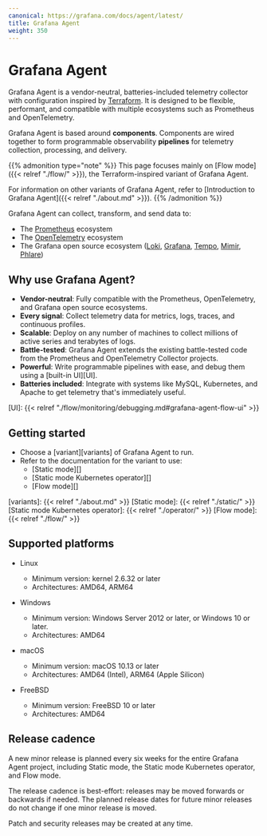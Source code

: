 ```yaml
---
canonical: https://grafana.com/docs/agent/latest/
title: Grafana Agent
weight: 350
---
```


# Grafana Agent

Grafana Agent is a vendor-neutral, batteries-included telemetry collector with
configuration inspired by [Terraform][]. It is designed to be flexible,
performant, and compatible with multiple ecosystems such as Prometheus and
OpenTelemetry.

Grafana Agent is based around **components**. Components are wired together to
form programmable observability **pipelines** for telemetry collection,
processing, and delivery.

{{% admonition type="note" %}}
This page focuses mainly on [Flow mode]({{< relref "./flow/" >}}), the Terraform-inspired variant of Grafana Agent.

For information on other variants of Grafana Agent, refer to [Introduction to Grafana Agent]({{< relref "./about.md" >}}).
{{% /admonition %}}

Grafana Agent can collect, transform, and send data to:

* The [Prometheus][] ecosystem
* The [OpenTelemetry][] ecosystem
* The Grafana open source ecosystem ([Loki][], [Grafana][], [Tempo][], [Mimir][], [Phlare][])

[Terraform]: https://terraform.io
[Prometheus]: https://prometheus.io
[OpenTelemetry]: https://opentelemetry.io
[Loki]: https://github.com/grafana/loki
[Grafana]: https://github.com/grafana/grafana
[Tempo]: https://github.com/grafana/tempo
[Mimir]: https://github.com/grafana/mimir
[Phlare]: https://github.com/grafana/phlare

## Why use Grafana Agent?

* **Vendor-neutral**: Fully compatible with the Prometheus, OpenTelemetry, and
  Grafana open source ecosystems.
* **Every signal**: Collect telemetry data for metrics, logs, traces, and
  continuous profiles.
* **Scalable**: Deploy on any number of machines to collect millions of active
  series and terabytes of logs.
* **Battle-tested**: Grafana Agent extends the existing battle-tested code from
  the Prometheus and OpenTelemetry Collector projects.
* **Powerful**: Write programmable pipelines with ease, and debug them using a
  [built-in UI][UI].
* **Batteries included**: Integrate with systems like MySQL, Kubernetes, and
  Apache to get telemetry that's immediately useful.

[UI]: {{< relref "./flow/monitoring/debugging.md#grafana-agent-flow-ui" >}}

## Getting started

* Choose a [variant][variants] of Grafana Agent to run.
* Refer to the documentation for the variant to use:
  * [Static mode][]
  * [Static mode Kubernetes operator][]
  * [Flow mode][]

[variants]: {{< relref "./about.md" >}}
[Static mode]: {{< relref "./static/" >}}
[Static mode Kubernetes operator]: {{< relref "./operator/" >}}
[Flow mode]: {{< relref "./flow/" >}}

## Supported platforms

* Linux

  * Minimum version: kernel 2.6.32 or later
  * Architectures: AMD64, ARM64

* Windows

  * Minimum version: Windows Server 2012 or later, or Windows 10 or later.
  * Architectures: AMD64

* macOS

  * Minimum version: macOS 10.13 or later
  * Architectures: AMD64 (Intel), ARM64 (Apple Silicon)

* FreeBSD

  * Minimum version: FreeBSD 10 or later
  * Architectures: AMD64

## Release cadence

A new minor release is planned every six weeks for the entire Grafana Agent
project, including Static mode, the Static mode Kubernetes operator, and Flow
mode.

The release cadence is best-effort: releases may be moved forwards or backwards
if needed. The planned release dates for future minor releases do not change if
one minor release is moved.

Patch and security releases may be created at any time.

[Milestones]: https://github.com/grafana/agent/milestones
